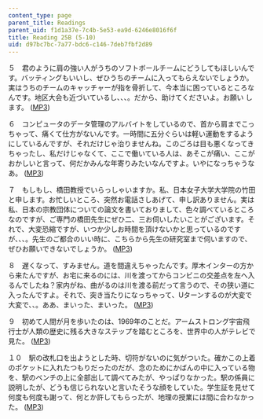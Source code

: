 ```yaml
---
content_type: page
parent_title: Readings
parent_uid: f1d1a37e-7c4b-5e53-ea9d-6246e8016f6f
title: Reading 25B (5-10)
uid: d97bc7bc-7a77-bdc6-c146-7deb7fbf2d89
---
```


５　君のように肩の強い人がうちのソフトボールチームにどうしてもほしいんです。バッティングもいいし、ぜひうちのチームに入ってもらえないでしょうか。実はうちのチームのキャッチャーが指を骨折して、今本当に困っているところなんです。地区大会も近づいているし、、、。だから、助けてくださいよ。お願い します。 ([MP3](/ans7870/21f/21f.505/f05/audio/Lesson25B-5.mp3))

６　コンピュータのデータ管理のアルバイトをしているので、首から肩までこっちゃって、痛くて仕方がないんです。一時間に五分ぐらいは軽い運動をするようにしているんですが、それだけじゃ治りませんね。このごろは目も悪くなってきちゃったし、私だけじゃなくて、ここで働いている人は、あそこが痛い、ここが おかしいと言って、何だかみんな年寄りみたいなんですよ。いやになっちゃうなあ。 ([MP3](/ans7870/21f/21f.505/f05/audio/Lesson25B-6.mp3))

７　もしもし、橋田教授でいらっしゃいますか。私、日本女子大学大学院の竹田と申します。お忙しいところ、突然お電話さしあげて、申し訳ありません。実は私、日本の宗教団体についての論文を書いておりまして、色々調べているところなのですが、ご専門の橋田先生にぜひ二、三お伺いしたいことがございます。そ れで、大変恐縮ですが、いつか少しお時間を頂けないかと思っているのですが、、、。先生のご都合のいい時に、こちらから先生の研究室まで伺いますので、ぜひお願いできないでしょうか。 ([MP3](/ans7870/21f/21f.505/f05/audio/Lesson25B-7.mp3))

８　遅くなって、すみません。道を間違えちゃったんです。厚木インターの方から来たんですが、お宅に来るのには、川を渡ってからコンビニの交差点を左へ入るんでしたね？家内がね、曲がるのは川を渡る前だって言うので、その狭い道に入ったんですよ。それで、突き当たりになっちゃって、Uターンするのが大変で大変で、、。ああ、まいった、まいった。 ([MP3](/ans7870/21f/21f.505/f05/audio/Lesson25B-8.mp3))

９　初めて人間が月を歩いたのは、1969年のことだ。アームストロング宇宙飛行士が人類の歴史に残る大きなステップを踏むところを、世界中の人がテレビで見た。 ([MP3](/ans7870/21f/21f.505/f05/audio/Lesson25B-9.mp3))

１０　駅の改札口を出ようとした時、切符がないのに気がついた。確かこの上着のポケットに入れたつもりだったのだが、念のためにかばんの中に入っている物を、駅のベンチの上に全部出して調べてみたが、やっぱりなかった。駅の係員に説明したが、どうも信じられないと言いたそうな顔をしていた。学生証を見せて 何度も何度も謝って、何とか許してもらったが、地理の授業には間に合わなかった。 ([MP3](/ans7870/21f/21f.505/f05/audio/Lesson25B-10.mp3))